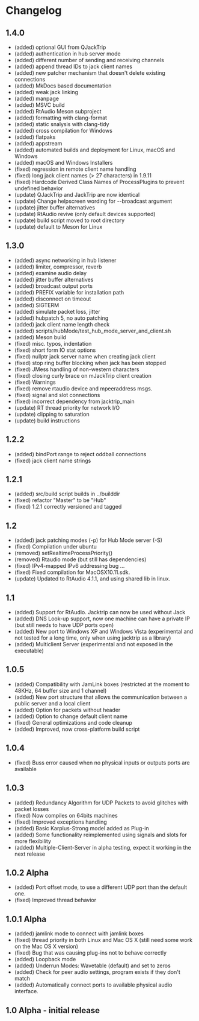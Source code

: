 Changelog
=========

1.4.0
---
- (added) optional GUI from QJackTrip
- (added) authentication in hub server mode
- (added) different number of sending and receiving channels
- (added) append thread IDs to jack client names
- (added) new patcher mechanism that doesn't delete existing connections
- (added) MkDocs based documentation
- (added) weak jack linking
- (added) manpage
- (added) MSVC build
- (added) RtAudio Meson subproject
- (added) formatting with clang-format
- (added) static snalysis with clang-tidy
- (added) cross compilation for Windows
- (added) flatpaks
- (added) appstream
- (added) automated builds and deployment for Linux, macOS and Windows
- (added) macOS and Windows Installers
- (fixed) regression in remote client name handling
- (fixed) long jack client names (> 27 characters) in 1.9.11
- (fixed) Hardcode Derived Class Names of ProcessPlugins to prevent undefined behavior
- (update) QJackTrip and JackTrip are now identical
- (update) Change helpscreen wording for --broadcast argument
- (update) jitter buffer alternatives
- (update) RtAudio revive (only default devices supported)
- (update) build script moved to root directory
- (update) default to Meson for Linux

1.3.0
---
- (added) async networking in hub listener
- (added) limiter, compressor, reverb
- (added) examine audio delay
- (added) jitter buffer alternatives
- (added) broadcast output ports
- (added) PREFIX variable for installation path
- (added) disconnect on timeout
- (added) SIGTERM
- (added) simulate packet loss, jitter
- (added) hubpatch 5, no auto patching
- (added) jack client name length check
- (added) scripts/hubMode/test_hub_mode_server_and_client.sh
- (added) Meson build
- (fixed) misc. typos, indentation
- (fixed) short form IO stat options
- (fixed) nullptr jack server name when creating jack client
- (fixed) stop ring buffer blocking when jack has been stopped
- (fixed) JMess handling of non-western characters
- (fixed) closing curly brace on mJackTrip client creation
- (fixed) Warnings
- (fixed) remove rtaudio device and mpeeraddress msgs.
- (fixed) signal and slot connections
- (fixed) incorrect dependency from jacktrip_main
- (update) RT thread priority for network I/O
- (update) clipping to saturation
- (update) build instructions

1.2.2
---
- (added) bindPort range to reject oddball connections
- (fixed) jack client name strings

1.2.1
---
- (added) src/build script builds in ../builddir
- (fixed) refactor "Master" to be "Hub"
- (fixed) 1.2.1 correctly versioned and tagged

1.2
---
- (added) jack patching modes (-p) for Hub Mode server (-S)
- (fixed) Compilation under ubuntu
- (removed) setRealtimeProcessPriority()
- (removed) Rtaudio mode (but still has dependencies)
- (fixed) IPv4-mapped IPv6 addressing bug
...
- (fixed) Fixed compilation for  MacOSX10.11.sdk.
- (update) Updated to RtAudio 4.1.1, and using shared lib in linux.

1.1
---
- (added) Support for RtAudio. Jacktrip can now be used without Jack
- (added) DNS Look-up support, now one machine can have a private IP (but still needs to have UDP ports open)
- (added) New port to Windows XP and Windows Vista (experimental and not tested for a long time, only when using jacktrip as a library)
- (added) Multiclient Server (experimental and not exposed in the executable)

1.0.5
---
- (added) Compatibility with JamLink boxes (restricted at the moment to 48KHz, 64 buffer size and 1 channel)
- (added) New port structure that allows the communication between a public server and a local client
- (added) Option for packets without header
- (added) Option to change default client name
- (fixed) General optimizations and code cleanup
- (added) Improved, now cross-platform build script

1.0.4
---
- (fixed) Buss error caused when no physical inputs or outputs ports are available

1.0.3
---
- (added) Redundancy Algorithm for UDP Packets to avoid glitches with packet losses
- (fixed) Now compiles on 64bits machines
- (fixed) Improved exceptions handling
- (added) Basic Karplus-Strong model added as Plug-in
- (added) Some functionality reimplemented using signals and slots for more flexibility
- (added) Multiple-Client-Server in alpha testing, expect it working in the next release

1.0.2 Alpha
---
- (added) Port offset mode, to use a different UDP port than the default one.
- (fixed) Improved thread behavior

1.0.1 Alpha
---
- (added) jamlink mode to connect with jamlink boxes
- (fixed) thread priority in both Linux and Mac OS X (still need some work on the Mac OS X version)
- (fixed) Bug that was causing plug-ins not to behave correctly
- (added) Loopback mode
- (added) Underrun Modes: Wavetable (default) and set to zeros
- (added) Check for peer audio settings, program exists if they don't match
- (added) Automatically connect ports to available physical audio interface.

1.0 Alpha  - initial release
---
